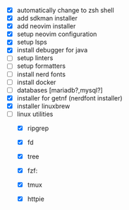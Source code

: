 - [x] automatically change to zsh shell
- [x] add sdkman installer
- [x] add neovim installer
- [x] setup neovim configuration
- [x] setup lsps
- [x] install debugger for java
- [ ] setup linters
- [ ] setup formatters
- [ ] install nerd fonts
- [ ] install docker
- [ ] databases [mariadb?,mysql?]
- [x] installer for getnf (nerdfont installer)
- [x] installer linuxbrew
- [ ] linux utilities
	- [x] ripgrep
	- [x] fd
	- [x] tree
	- [x] fzf: 
	- [x] tmux
	- [x] httpie

